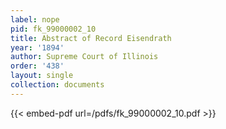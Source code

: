 ```yaml
---
label: nope
pid: fk_99000002_10
title: Abstract of Record Eisendrath
year: '1894'
author: Supreme Court of Illinois
order: '438'
layout: single
collection: documents
---
```



{{< embed-pdf url=/pdfs/fk_99000002_10.pdf >}}